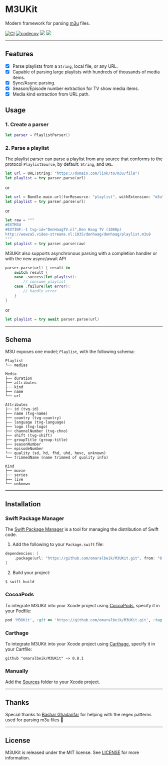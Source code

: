 # M3UKit

Modern framework for parsing [m3u](https://en.wikipedia.org/wiki/M3U) files.

[![CI](https://github.com/omaralbeik/M3UKit/workflows/M3UKit/badge.svg)](https://github.com/omaralbeik/M3UKit/actions)
[![codecov](https://codecov.io/gh/omaralbeik/M3UKit/branch/main/graph/badge.svg?token=W42K82OT7M)](https://codecov.io/gh/omaralbeik/M3UKit)
[![](https://img.shields.io/endpoint?url=https%3A%2F%2Fswiftpackageindex.com%2Fapi%2Fpackages%2Fomaralbeik%2FM3UKit%2Fbadge%3Ftype%3Dswift-versions)](https://swiftpackageindex.com/omaralbeik/M3UKit)
[![](https://img.shields.io/endpoint?url=https%3A%2F%2Fswiftpackageindex.com%2Fapi%2Fpackages%2Fomaralbeik%2FM3UKit%2Fbadge%3Ftype%3Dplatforms)](https://swiftpackageindex.com/omaralbeik/M3UKit)

---

## Features

- [x] Parse playlists from a `String`, local file, or any URL.
- [x] Capable of parsing large playlists with hundreds of thousands of media items.
- [x] Sync/Async parsing.
- [x] Season/Episode number extraction for TV show media items.
- [x] Media kind extraction from URL path.

## Usage

### 1. Create a parser

```swift
let parser = PlaylistParser()
```

### 2. Parse a playlist

The playlist parser can parse a playlist from any source that conforms to the protocol `PlaylistSource`, by default: `String`, and `URL`.

```swift
let url = URL(string: "https://domain.com/link/to/m3u/file")
let playlist = try parser.parse(url)
```

or

```swift
let url = Bundle.main.url(forResource: "playlist", withExtension: "m3u")!
let playlist = try parser.parse(url)
```

or

```swift
let raw = """
#EXTM3U
#EXTINF:-1 tvg-id="DenHaagTV.nl",Den Haag TV (1080p)
http://wowza5.video-streams.nl:1935/denhaag/denhaag/playlist.m3u8
"""
let playlist = try parser.parse(raw)
```

M3UKit also supports asynchronous parsing with a completion handler or with the new async/await API

```swift
parser.parse(url) { result in
    switch result {
    case .success(let playlist):
        // consume playlist
    case .failure(let error):
        // handle error
    }
}
```

or

```swift
let playlist = try await parser.parse(url)
```

---

## Schema

M3U exposes one model; `Playlist`, with the following schema:

```
Playlist
└── medias
```

```
Media
├── duration
├── attributes
├── kind
├── name
└── url
```

```
Attributes
├── id (tvg-id)
├── name (tvg-name)
├── country (tvg-country)
├── language (tvg-language)
├── logo (tvg-logo)
├── channelNumber (tvg-chno)
├── shift (tvg-shift)
├── groupTitle (group-title)
├── seasonNumber
└── episodeNumber
└── quality (sd, hd, fhd, uhd, hevc, unknown)
└── trimmedName (name trimmed of quality info)
```

```
Kind
├── movie
├── series
├── live
└── unknown
```

---

## Installation

### Swift Package Manager

The [Swift Package Manager](https://swift.org/package-manager/) is a tool for managing the distribution of Swift code.

1. Add the following to your `Package.swift` file:

```swift
dependencies: [
    .package(url: "https://github.com/omaralbeik/M3UKit.git", from: "0.8.1")
]
```

2. Build your project:

```sh
$ swift build
```

### CocoaPods

To integrate M3UKit into your Xcode project using [CocoaPods](https://cocoapods.org), specify it in your Podfile:

```rb
pod 'M3UKit', :git => 'https://github.com/omaralbeik/M3UKit.git', :tag => '0.8.1'
```

### Carthage

To integrate M3UKit into your Xcode project using [Carthage](https://github.com/Carthage/Carthage), specify it in your Cartfile:

```
github "omaralbeik/M3UKit" ~> 0.8.1
```

### Manually

Add the [Sources](https://github.com/omaralbeik/M3UKit/tree/main/Sources) folder to your Xcode project.

---

## Thanks

Special thanks to [Bashar Ghadanfar](https://github.com/lionbytes) for helping with the regex patterns used for parsing m3u files 👏

---

## License

M3UKit is released under the MIT license. See [LICENSE](https://github.com/omaralbeik/M3UKit/blob/main/LICENSE) for more information.
